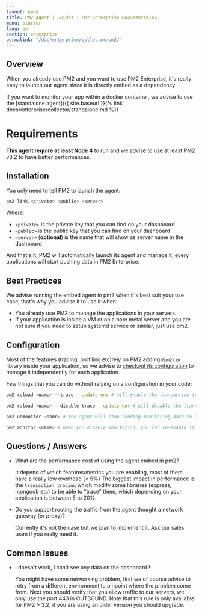 ```yaml
---
layout: page
title: PM2 Agent | Guides | PM2 Enterprise Documentation
menu: starter
lang: en
section: enterprise
permalink: "/doc/enterprise/collector/pm2/"
---
```


## Overview

When you already use PM2 and you want to use PM2 Enterprise, it's really easy to launch our agent since it is directly embed as a dependency.

If you want to monitor your app within a docker container, we advise to use the [standalone agent]({{ site.baseurl }}{% link docs/enterprise/collector/standalone.md %})

# Requirements

**This agent require at least Node 4** to run and we advise to use at least PM2 v3.2 to have better performances.

## Installation

You only need to tell PM2 to launch the agent:

```bash
pm2 link <private> <public> <server>
```

Where:
  - `<private>` is the private key that you can find on your dashboard
  - `<public>` is the public key that you can find on your dashboard
  - `<server>` (**optional**) is the name that will show as server name in the dashboard

And that's it, PM2 will automatically launch its agent and manage it, every applications will start pushing data in PM2 Enterprise.

## Best Practices

We advise running the embed agent in pm2 when it's best suit your use case, that's why you advise it to use it when:

- You already use PM2 to manage the applications in your servers.
- If your application is inside a VM or on a bare metal server and you are not sure if you need to setup systemd service or similar, just use pm2.

## Configuration

Most of the features (tracing, profiling etc)rely on PM2 adding `@pm2/io` library inside your application, so we advise to [checkout its configuration](https://github.com/keymetrics/pm2-io-apm#global-configuration-object) to manage it independently for each application.

Few things that you can do without relying on a configuration in your code:

```bash
pm2 reload <name> --trace --update-env # will enable the transaction tracing
```

```bash
pm2 reload <name> --disable-trace --update-env # will disable the transaction tracing
```

```bash
pm2 unmonitor <name> # the agent will stop sending monitoring data to PM2 Enterprise about this process
```

```bash
pm2 monitor <name> # when you disable monitoring, you can re-enable it with this command
```

## Questions / Answers

* What are the performance cost of using the agent embed in pm2?

  It depend of which features/metrics you are enabling, most of them have a really low overhead (< 5%)
  The biggest impact in performance is the `transaction tracing` which modify some libraries (express, mongodb etc) to be able to "trace" them, which depending on your application is between 5 to 20%.

* Do you support routing the traffic from the agent thought a network gateway (or proxy)?

  Currently it's not the case but we plan to implement it. Ask our sales team if you really need it.

## Common Issues

* I doesn't work, i can't see any data on the dashboard !

  You might have some networking problem, first we of course advise to retry from a different environment to pinpoint where the problem come from.
  Next you should verify that you allow traffic to our servers, we only use the port 443 in OUTBOUND.
  Note that this rule is only available for PM2 > 3.2, if you are using an older version you should upgrade.
